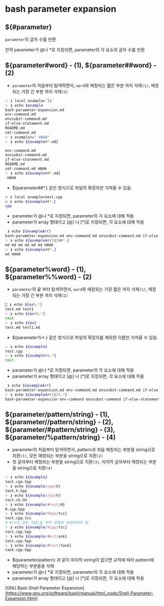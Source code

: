 # bash parameter expansion

## ${#parameter}

`parameter`의 글자 수를 반환

만약 parameter가 @나 \*로 지정되면, parameter의 각 요소의 글자 수를 반환

<h2> ${parameter#word} - (1), ${parameter##word} - (2) </h2>

- `parameter`의 처음부터 탐색하면서, `word`와 매칭되는 짧은 부분 까지 삭제`(1)`, 매칭되는 가장 긴 부분 까지 삭제`(2)`

```bash
✨ ❯ local example=`ls`
✨ ❯ echo $example
bash-parameter-expansion.md
env-command.md
envsubst-command.md
if-else-statement.md
README.md
set-command.md
✨ ❯ example+=" HAHA"
✨ ❯ echo ${example#*.md}

env-command.md
envsubst-command.md
if-else-statement.md
README.md
set-command.md HAHA
✨ ❯ echo ${example##*.md}
 HAHA
```

- ${parameter##\*.} 같은 방식으로 파일의 확장자만 가져올 수 있음.

```bash
🔥 ❯ local example=test.cpp
🔥 ❯ echo ${example##*.}
cpp
```

- parameter가 @나 \*로 지정되면, parameter의 각 요소에 대해 적용
- parameter가 array 형태이고 [@] 나 [*]로 지정되면, 각 요소에 대해 적용

```bash
 ❯ echo ${exampleArr}
bash-parameter-expansion.md env-command.md envsubst-command.md if-else-statement.md README.md set-command.md HAHA
✨ ❯ echo ${exampleArr[@]##*.}
md md md md md md HAHA
✨ ❯ echo ${example##*.}
md HAHA
```

<h2> ${parameter%word} - (1), ${parameter%%word} - (2) </h2>

- `parameter`의 끝 부터 탐색하면서, `word`와 매칭되는 가장 짧은 까지 삭제`(1)`, 매칭되는 가장 긴 부분 까지 삭제`(2)`

```bash
🤷 ❯ echo ${ex%.*}
test.md test1
✨ ❯ echo ${ex%%.*}
test
✨ ❯ echo ${ex}
test.md test1.md
```

- ${parameter%\*.} 같은 방식으로 파일의 확장자를 제외한 이름만 가져올 수 있음.

```bash
✨ ❯ echo ${example}
test.cpp
✨ ❯ echo ${example%%.*}
test
```

- parameter가 @나 \*로 지정되면, parameter의 각 요소에 대해 적용
- parameter가 array 형태이고 [@] 나 [*]로 지정되면, 각 요소에 대해 적용

```bash
 ❯ echo ${exampleArr}
bash-parameter-expansion.md env-command.md envsubst-command.md if-else-statement.md README.md set-command.md HAHA
✨ ❯ echo ${exampleArr[@]%.*}
bash-parameter-expansion env-command envsubst-command if-else-statement README set-command HAHA
```

<h2> ${parameter/pattern/string} - (1), ${parameter//pattern/string} - (2), ${parameter/#pattern/string} - (3), ${parameter/%pattern/string} - (4) </h2>

- parameter의 처음부터 탐색하면서, pattern과 처음 매칭되는 부분을 string으로 치환`(1)`, 모든 매칭되는 부분을 string으로 치환`(2)`
- 첫 글자부터 매칭되는 부분을 string으로 치환`(3)`, 마지막 글자부터 매칭되는 부분을 string으로 치환`(4)`

```bash
✨ ❯ echo ${example}
test.cpp.hpp
✨ ❯ echo ${example/cpp/h}
test.h.hpp
✨ ❯ echo ${example//pp/h}
test.ch.hh
✨ ❯ echo ${example/#test/H}
H.cpp.hpp
✨ ❯ echo ${example/%hpp/tcc}
test.cpp.tcc
# #|%의 경우 처음|끝 부터 정확히 매칭되어야 함
✨ ❯ echo ${example/%cpp/tcc}
test.cpp.hpp
✨ ❯ echo ${example/#est/ask}
test.cpp.hpp
✨ ❯ echo ${example/#test/task}
task.cpp.hpp
```

- ${parameter/pattern} 과 같이 마지막 string이 없으면 규칙에 따라 pattern에 해당하는 부분들을 삭제
- parameter가 @나 \*로 지정되면, parameter의 각 요소에 대해 적용
- parameter가 array 형태이고 [@] 나 [*]로 지정되면, 각 요소에 대해 적용

[GNU Bash Shell Parametor Expansion](https://www.gnu.org/software/bash/manual/html_node/Shell-Parameter-Expansion.html}
